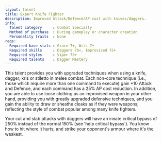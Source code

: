 ```yaml
---
layout: talent
title: Expert Knife Fighter
description: Improved Attack/Defence/AP cost with knives/daggers.
info:
  Talent category     : Combat Specialty
  Method of purchase  : During gameplay or character creation
  Personality traits  : None
reqs:
  Required base stats : Grace 7+, Wits 7+
  Required skills     : Daggers 75+, Improvised 75+
  Required styles     : Viper 75+
  Required talents    : Dagger Mastery
---
```


This talent provides you with upgraded techniques when using a knife, dagger,
kris or stiletto in melee combat.  Each non-core technique (i.e., those which
require more than one command to execute) gain +10 Attack and Defence, and each
command has a 25% AP cost reduction.  In addition, you are able to use loose
clothing as an improvised weapon in your other hand, providing you with greatly
upgraded defensive techniques, and you gain the ability to draw or sheathe
cloaks as if they were weapons, reflecting the style of combat popular among
many knife fighters.

Your cut and stab attacks with daggers will have an innate critical bypass of
250% instead of the normal 150% (see 'help critical bypass').  You know how to
hit where it hurts, and strike your opponent's armour where it's the weakest.
